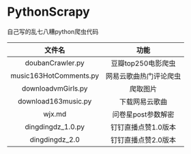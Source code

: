 # PythonScrapy



自己写的乱七八糟python爬虫代码



|         文件名         |          功能          |
| :--------------------: | :--------------------: |
|    doubanCrawler.py    |   豆瓣top250电影爬虫   |
| music163HotComments.py | 网易云歌曲热门评论爬虫 |
|   downloadvmGirls.py   |        爬取图片        |
|  download163music.py   |     下载网易云歌曲     |
|         wjx.md         |   问卷星post参数解密   |
|   dingdingdz_1.0.py    |  钉钉直播点赞1.0版本   |
|     dingdingdz_2.0     |  钉钉直播点赞2.0版本   |


